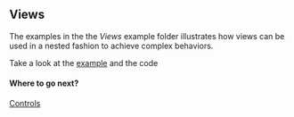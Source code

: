 
## Views

The examples in the the *Views* example folder illustrates how views can be used in a nested fashion to achieve complex behaviors. 

Take a look at the [example](index.html) and the code


#### Where to go next?
[Controls](../Controls/controls.md)